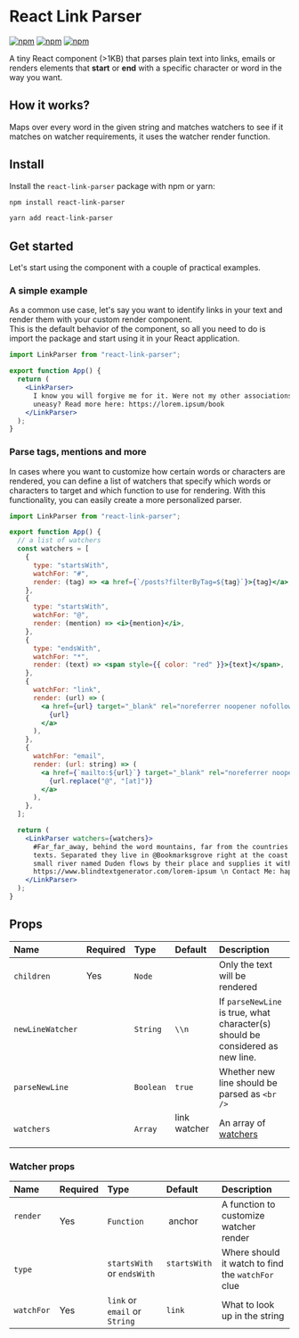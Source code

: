 # React Link Parser

[![npm](https://img.shields.io/npm/dt/react-link-parser.svg?style=flat-square)](https://www.npmjs.com/package/react-link-parser)
[![npm](https://img.shields.io/npm/v/react-link-parser.svg?style=flat-square)](https://www.npmjs.com/package/react-link-parser)
[![npm](https://img.shields.io/npm/l/react-link-parser.svg?style=flat-square)](https://github.com/danbovey/react-link-parser/blob/master/LICENSE)

A tiny React component (>1KB) that parses plain text into links, emails or renders elements that **start** or **end** with a specific character or word in the way you want.  

## How it works?
Maps over every word in the given string and matches watchers to see if it matches on watcher requirements, it uses the watcher render function.

## Install

Install the `react-link-parser` package with npm or yarn:

```bash
npm install react-link-parser
```

```bash
yarn add react-link-parser
```

## Get started

Let's start using the component with a couple of practical examples.

### A simple example

As a common use case, let's say you want to identify links in your text and render them with your custom render component.  
This is the default behavior of the component, so all you need to do is import the package and start using it in your React application.

```jsx
import LinkParser from "react-link-parser";

export function App() {
  return (
    <LinkParser>
      I know you will forgive me for it. Were not my other associations so chosen by Fate as to make a heart like mine
      uneasy? Read more here: https://lorem.ipsum/book
    </LinkParser>
  );
}
```

### Parse tags, mentions and more

In cases where you want to customize how certain words or characters are rendered, you can define a list of watchers that specify which words or characters to target and which function to use for rendering. With this functionality, you can easily create a more personalized parser.

```jsx
import LinkParser from "react-link-parser";

export function App() {
  // a list of watchers
  const watchers = [
    {
      type: "startsWith",
      watchFor: "#",
      render: (tag) => <a href={`/posts?filterByTag=${tag}`}>{tag}</a>,
    },
    {
      type: "startsWith",
      watchFor: "@",
      render: (mention) => <i>{mention}</i>,
    },
    {
      type: "endsWith",
      watchFor: "*",
      render: (text) => <span style={{ color: "red" }}>{text}</span>,
    },
    {
      watchFor: "link",
      render: (url) => (
        <a href={url} target="_blank" rel="noreferrer noopener nofollow">
          {url}
        </a>
      ),
    },
    {
      watchFor: "email",
      render: (url: string) => (
        <a href={`mailto:${url}`} target="_blank" rel="noreferrer noopener">
          {url.replace("@", "[at]")}
        </a>
      ),
    },
  ];

  return (
    <LinkParser watchers={watchers}>
      #Far_far_away, behind the word mountains, far from the countries @Vokalia and @Consonantia, there live the blind
      texts. Separated they live in @Bookmarksgrove right at the coast of the Semantics*, a large language ocean. A
      small river named Duden flows by their place and supplies it with the necessary regelialia. \n Credit: \n
      https://www.blindtextgenerator.com/lorem-ipsum \n Contact Me: happy.cactus@mail.me
    </LinkParser>
  );
}
```


## Props

| Name              | Required | Type         | Default   | Description                                                                                                                                                                         |
| :---------------- | :------- | :----------- | :-------- | :---------------------------------------- |
| `children`        | Yes      | `Node`   |           | Only the text will be rendered |
| `newLineWatcher`  |          | `String`    | `\\n`   | If `parseNewLine` is true, what character(s) should be considered as new line.   
| `parseNewLine`    |          | `Boolean`  | `true`   | Whether new line should be parsed as `<br />`|
| `watchers`        |          | `Array`   | link watcher    | An array of [watchers](#parse-tags-mentions-and-more) |


### Watcher props

| Name              | Required | Type         | Default   | Description                                                                                                                                                                         |
| :---------------- | :------- | :----------- | :-------- | :---------------------------------------- |
| `render`        | Yes      | `Function`   |  anchor       | A function to customize watcher render |
| `type`        |          | `startsWith` or `endsWith` | `startsWith`    | Where should it watch to find the `watchFor` clue |
| `watchFor`    |   Yes       | `link` or `email` or `String`  |`link`   | What to look up in the string |  



